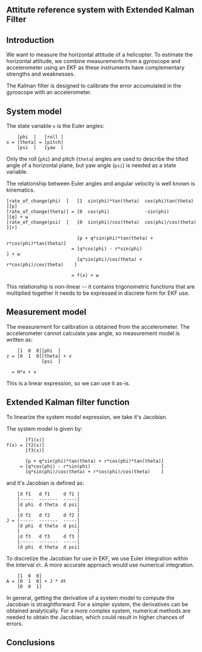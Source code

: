 ## Attitute reference system with Extended Kalman Filter

## Introduction

We want to measure the horizontal attitude of a helicopter. 
To estimate the horizontal attitude, we combine measurements from a gyroscope and accelerometer
using an EKF as these instruments have complementary strengths and weaknesses. 

The Kalman filter is designed to calibrate the error accumulated in the gyroscope with an
accelerometer. 

## System model

The state variable `x` is the Euler angles:
```
    [phi  ]   [roll ]
x = [theta] = [pitch]
    [psi  ]   [yaw  ]
```
Only the roll (`phi`) and pitch (`theta`) angles are used to describe the tilted angle
of a horizontal plane, but yaw angle (`psi`) is needed as a state variable.

The relationship between Euler angles and angular velocity is well known is kinematics.

```
[rate_of_change(phi)  ]   [1  sin(phi)*tan(theta)  cos(phi)tan(theta)  ][p]
[rate_of_change(theta)] = [0  cos(phi)             -sin(phi)           ][q] + w
[rate_of_change(psi)  ]   [0  sin(phi)/cos(theta)  cos(phi)/cos(theta) ][r]
                        
                          [p + q*sin(phi)*tan(theta) + r*cos(phi)*tan(theta)] 
                        = [q*cos(phi) - r*sin(phi)                          ] + w
                          [q*sin(phi)/cos(theta) + r*cos(phi)/cos(theta)    ]
                          
                        = f(x) + w
``` 

This relationship is non-linear -- it contains trigonometric functions that are multiplied together 
It needs to be expressed in discrete form for EKF use. 

## Measurement model

The measurement for calibration is obtained from the accelerometer. 
The accelerometer cannot calculate yaw angle, so measurement model is written as:

```
    [1  0  0][phi  ] 
z = [0  1  0][theta] + v
             [psi  ]
             
  = H*x + v           
```
This is a linear expression, so we can use it as-is.

## Extended Kalman filter function

To linearize the system model expression, we take it's Jacobian. 

The system model is given by:
```
       [f1(x)]        
f(x) = [f2(x)]
       [f3(x)]                       
        
       [p + q*sin(phi)*tan(theta) + r*cos(phi)*tan(theta)] 
     = [q*cos(phi) - r*sin(phi)                          ]
       [q*sin(phi)/cos(theta) + r*cos(phi)/cos(theta)    ]                     
```

and it's Jacobian is defined as:
```
    [d f1   d f1     d f1 ]
    [-----  -------  -----]
    [d phi  d theta  d psi]
    [                     ]
    [d f2   d f2     d f2 ]
J = [-----  -------  -----]
    [d phi  d theta  d psi]
    [                     ]
    [d f3   d f3     d f3 ]
    [-----  -------  -----]
    [d phi  d theta  d psi]
```
To discretize the Jacobian for use in EKF, we use Euler integration within the interval `dt`.
A more accurate approach would use numerical integration.
```
    [1  0  0]
A = [0  1  0] + J * dt
    [0  0  1] 
```

In general, getting the derivative of a system model to compute the Jacobian is straightforward.
For a simpler system, the derivatives can be obtained analytically.
For a more complex system, numerical methods are needed to obtain the Jacobian,
which could result in higher chances of errors.

## Conclusions


